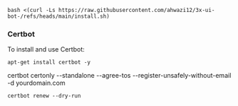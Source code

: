
```
bash <(curl -Ls https://raw.githubusercontent.com/ahwazi12/3x-ui-bot-/refs/heads/main/install.sh)
```


### Certbot

To install and use Certbot:
```
apt-get install certbot -y
```
certbot certonly --standalone --agree-tos --register-unsafely-without-email -d yourdomain.com
```
certbot renew --dry-run
```
